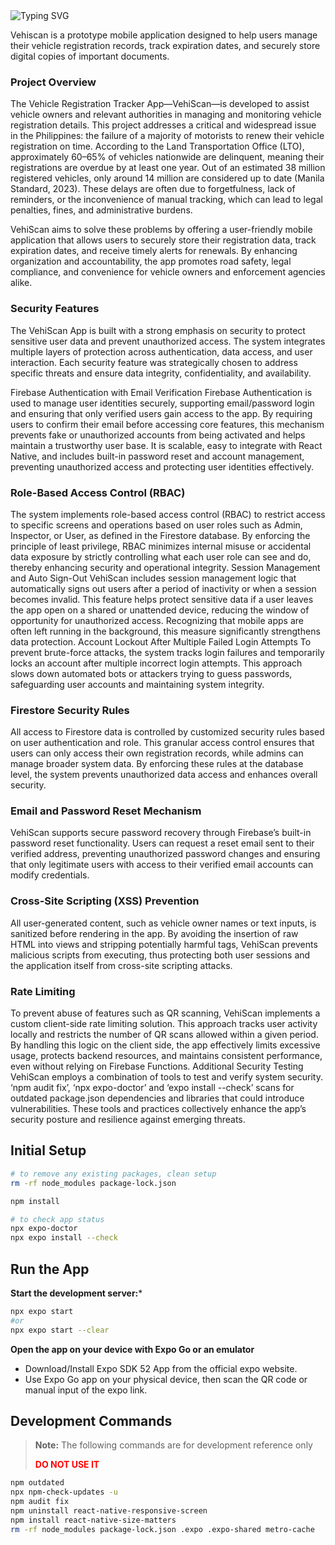 <img src="https://readme-typing-svg.herokuapp.com?font=Anaheim&size=32&duration=3000&pause=2000&color=1F51FF&width=1000&lines=Vehiscan;Vehicle+Registration+Tracker+App" alt="Typing SVG" />

Vehiscan is a prototype mobile application designed to help users manage their vehicle registration records, track expiration dates, and securely store digital copies of important documents.

### Project Overview
The Vehicle Registration Tracker App—VehiScan—is developed to assist vehicle owners and relevant authorities in managing and monitoring vehicle registration details. This project addresses a critical and widespread issue in the Philippines: the failure of a majority of motorists to renew their vehicle registration on time. According to the Land Transportation Office (LTO), approximately 60–65% of vehicles nationwide are delinquent, meaning their registrations are overdue by at least one year. Out of an estimated 38 million registered vehicles, only around 14 million are considered up to date (Manila Standard, 2023). These delays are often due to forgetfulness, lack of reminders, or the inconvenience of manual tracking, which can lead to legal penalties, fines, and administrative burdens.

VehiScan aims to solve these problems by offering a user-friendly mobile application that allows users to securely store their registration data, track expiration dates, and receive timely alerts for renewals. By enhancing organization and accountability, the app promotes road safety, legal compliance, and convenience for vehicle owners and enforcement agencies alike.


### Security Features

The VehiScan App is built with a strong emphasis on security to protect sensitive user data and prevent unauthorized access. The system integrates multiple layers of protection across authentication, data access, and user interaction. Each security feature was strategically chosen to address specific threats and ensure data integrity, confidentiality, and availability.

Firebase Authentication with Email Verification
Firebase Authentication is used to manage user identities securely, supporting email/password login and ensuring that only verified users gain access to the app. By requiring users to confirm their email before accessing core features, this mechanism prevents fake or unauthorized accounts from being activated and helps maintain a trustworthy user base. It is scalable, easy to integrate with React Native, and includes built-in password reset and account management, preventing unauthorized access and protecting user identities effectively.

### Role-Based Access Control (RBAC)
The system implements role-based access control (RBAC) to restrict access to specific screens and operations based on user roles such as Admin, Inspector, or User, as defined in the Firestore database. By enforcing the principle of least privilege, RBAC minimizes internal misuse or accidental data exposure by strictly controlling what each user role can see and do, thereby enhancing security and operational integrity.
Session Management and Auto Sign-Out
VehiScan includes session management logic that automatically signs out users after a period of inactivity or when a session becomes invalid. This feature helps protect sensitive data if a user leaves the app open on a shared or unattended device, reducing the window of opportunity for unauthorized access. Recognizing that mobile apps are often left running in the background, this measure significantly strengthens data protection.
Account Lockout After Multiple Failed Login Attempts
To prevent brute-force attacks, the system tracks login failures and temporarily locks an account after multiple incorrect login attempts. This approach slows down automated bots or attackers trying to guess passwords, safeguarding user accounts and maintaining system integrity.

### Firestore Security Rules
All access to Firestore data is controlled by customized security rules based on user authentication and role. This granular access control ensures that users can only access their own registration records, while admins can manage broader system data. By enforcing these rules at the database level, the system prevents unauthorized data access and enhances overall security.

### Email and Password Reset Mechanism
VehiScan supports secure password recovery through Firebase’s built-in password reset functionality. Users can request a reset email sent to their verified address, preventing unauthorized password changes and ensuring that only legitimate users with access to their verified email accounts can modify credentials.

### Cross-Site Scripting (XSS) Prevention
All user-generated content, such as vehicle owner names or text inputs, is sanitized before rendering in the app. By avoiding the insertion of raw HTML into views and stripping potentially harmful tags, VehiScan prevents malicious scripts from executing, thus protecting both user sessions and the application itself from cross-site scripting attacks.

### Rate Limiting
To prevent abuse of features such as QR scanning, VehiScan implements a custom client-side rate limiting solution. This approach tracks user activity locally and restricts the number of QR scans allowed within a given period. By handling this logic on the client side, the app effectively limits excessive usage, protects backend resources, and maintains consistent performance, even without relying on Firebase Functions.
Additional Security Testing
VehiScan employs a combination of tools to test and verify system security.
‘npm audit fix’, ‘npx expo-doctor’ and ‘expo install --check’ scans for outdated package.json dependencies and libraries that could introduce vulnerabilities. These tools and practices collectively enhance the app’s security posture and resilience against emerging threats.


## Initial Setup

```bash
# to remove any existing packages, clean setup
rm -rf node_modules package-lock.json

npm install

# to check app status
npx expo-doctor
npx expo install --check
```

## Run the App
**Start the development server:***
   ```bash
   npx expo start
   #or
   npx expo start --clear
   ```
**Open the app on your device with Expo Go or an emulator**
- Download/Install Expo SDK 52 App from the official expo website.
- Use Expo Go app on your physical device, then scan the QR code or manual input of the expo link.

## Development Commands

> **Note:** The following commands are for development reference only
> 
> <span style="color: red;">**DO NOT USE IT**</span>

```bash
npm outdated
npx npm-check-updates -u
npm audit fix
npm uninstall react-native-responsive-screen
npm install react-native-size-matters
rm -rf node_modules package-lock.json .expo .expo-shared metro-cache
```
